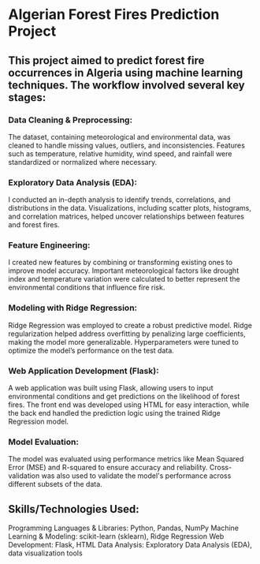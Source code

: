 # Algerian Forest Fires Prediction Project

## This project aimed to predict forest fire occurrences in Algeria using machine learning techniques. The workflow involved several key stages:

### Data Cleaning & Preprocessing:
The dataset, containing meteorological and environmental data, was cleaned to handle missing values, outliers, and inconsistencies. Features such as temperature, relative humidity, wind speed, and rainfall were standardized or normalized where necessary.

### Exploratory Data Analysis (EDA):
I conducted an in-depth analysis to identify trends, correlations, and distributions in the data. Visualizations, including scatter plots, histograms, and correlation matrices, helped uncover relationships between features and forest fires.

### Feature Engineering: 
I created new features by combining or transforming existing ones to improve model accuracy. Important meteorological factors like drought index and temperature variation were calculated to better represent the environmental conditions that influence fire risk.

### Modeling with Ridge Regression: 
Ridge Regression was employed to create a robust predictive model. Ridge regularization helped address overfitting by penalizing large coefficients, making the model more generalizable. Hyperparameters were tuned to optimize the model’s performance on the test data.

### Web Application Development (Flask):
A web application was built using Flask, allowing users to input environmental conditions and get predictions on the likelihood of forest fires. The front end was developed using HTML for easy interaction, while the back end handled the prediction logic using the trained Ridge Regression model.

### Model Evaluation: 
The model was evaluated using performance metrics like Mean Squared Error (MSE) and R-squared to ensure accuracy and reliability. Cross-validation was also used to validate the model's performance across different subsets of the data.

## Skills/Technologies Used:

Programming Languages & Libraries: Python, Pandas, NumPy
Machine Learning & Modeling: scikit-learn (sklearn), Ridge Regression
Web Development: Flask, HTML
Data Analysis: Exploratory Data Analysis (EDA), data visualization tools


